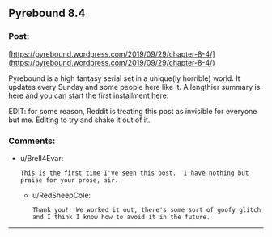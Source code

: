 ## Pyrebound 8.4

### Post:

[https://pyrebound.wordpress.com/2019/09/29/chapter-8-4/](https://pyrebound.wordpress.com/2019/09/29/chapter-8-4/)

Pyrebound is a high fantasy serial set in a unique(ly horrible) world.  It updates every Sunday and some people here like it.  A lengthier summary is [here](https://pyrebound.wordpress.com/) and you can start the first installment [here](https://pyrebound.wordpress.com/2019/01/17/one-a-child-of-the-hearth/).

EDIT: for some reason, Reddit is treating this post as invisible for everyone but me.  Editing to try and shake it out of it.

### Comments:

- u/Brell4Evar:
  ```
  This is the first time I've seen this post.  I have nothing but praise for your prose, sir.
  ```

  - u/RedSheepCole:
    ```
    Thank you!  We worked it out, there's some sort of goofy glitch and I think I know how to avoid it in the future.
    ```

---

